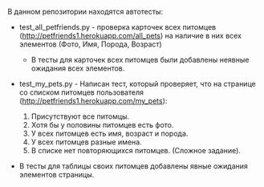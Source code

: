 В данном репозитории находятся автотесты:
- test_all_petfriends.py - проверка карточек всех питомцев (http://petfriends1.herokuapp.com/all_pets) на наличие в них всех элементов (Фото, Имя, Порода, Возраст)
  - В тесты для карточек всех питомцев были добавлены неявные ожидания всех элементов.


- test_my_pets.py - Написан тест, который проверяет, что на странице со списком питомцев пользователя (http://petfriends1.herokuapp.com/my_pets):
  1. Присутствуют все питомцы.
  2. Хотя бы у половины питомцев есть фото.
  3. У всех питомцев есть имя, возраст и порода.
  4. У всех питомцев разные имена.
  5. В списке нет повторяющихся питомцев. (Сложное задание).

  
- В тесты для таблицы своих питомцев добавлены явные ожидания элементов страницы.

 
